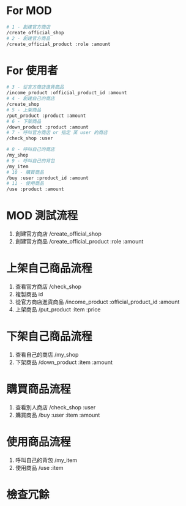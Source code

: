 # For MOD

```bash
# 1 - 創建官方商店
/create_official_shop
# 2 - 創建官方商品
/create_official_product :role :amount
```

# For 使用者

```bash
# 3 - 從官方商店進貨商品
/income_product :official_product_id :amount
# 4 - 創建自己的商店
/create_shop
# 5 - 上架商品
/put_product :product :amount
# 6 - 下架商品
/down_product :product :amount
# 7 - 呼叫官方商店 or 指定 某 user 的商店
/check_shop :user

# 8 - 呼叫自己的商店
/my_shop
# 9 - 呼叫自己的背包
/my_item
# 10 - 購買商品
/buy :user :product_id :amount
# 11 - 使用商品
/use :product :amount
```


# MOD 測試流程
1. 創建官方商店 /create_official_shop
2. 創建官方商品 /create_official_product :role :amount

# 上架自己商品流程
1. 查看官方商店 /check_shop
2. 複製商品 id
3. 從官方商店進貨商品 /income_product :official_product_id :amount
4. 上架商品 /put_product :item :price

# 下架自己商品流程
1. 查看自己的商店 /my_shop
2. 下架商品 /down_product :item :amount

# 購買商品流程
1. 查看別人商店 /check_shop :user
2. 購買商品 /buy :user :item :amount

# 使用商品流程
1. 呼叫自己的背包 /my_item
2. 使用商品 /use :item






# 檢查冗餘